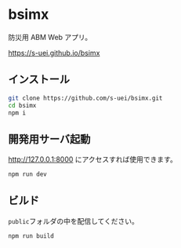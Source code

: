 # bsimx

防災用 ABM Web アプリ。

https://s-uei.github.io/bsimx

## インストール

```sh
git clone https://github.com/s-uei/bsimx.git
cd bsimx
npm i
```

## 開発用サーバ起動

http://127.0.0.1:8000 にアクセスすれば使用できます。

```sh
npm run dev
```

## ビルド

`public`フォルダの中を配信してください。

```sh
npm run build
```
